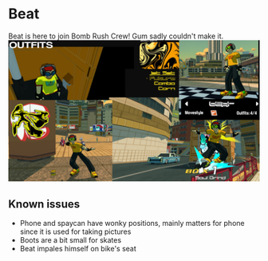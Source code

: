 # Beat
Beat is here to join Bomb Rush Crew! Gum sadly couldn't make it.
![Beat](https://raw.githubusercontent.com/viliger2/BRC_CharacterAPI/main/BRC_CharacterAPI_ExamplePlugin/ThunderstoreImages/screenshots.jpeg)
## Known issues
* Phone and spaycan have wonky positions, mainly matters for phone since it is used for taking pictures
* Boots are a bit small for skates
* Beat impales himself on bike's seat